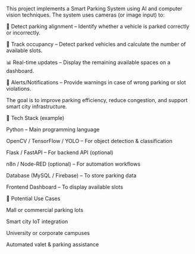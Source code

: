This project implements a Smart Parking System using AI and computer vision techniques. The system uses cameras (or image input) to:

🎯 Detect parking alignment – Identify whether a vehicle is parked correctly or incorrectly.

🚗 Track occupancy – Detect parked vehicles and calculate the number of available slots.

📊 Real-time updates – Display the remaining available spaces on a dashboard.

🔔 Alerts/Notifications – Provide warnings in case of wrong parking or slot violations.

The goal is to improve parking efficiency, reduce congestion, and support smart city infrastructure.

🔹 Tech Stack (example)

Python – Main programming language

OpenCV / TensorFlow / YOLO – For object detection & classification

Flask / FastAPI – For backend API (optional)

n8n / Node-RED (optional) – For automation workflows

Database (MySQL / Firebase) – To store parking data

Frontend Dashboard – To display available slots

🔹 Potential Use Cases

Mall or commercial parking lots

Smart city IoT integration

University or corporate campuses

Automated valet & parking assistance

